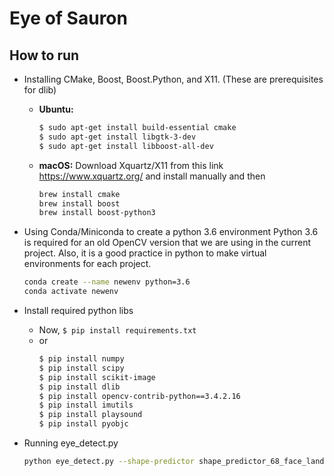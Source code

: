 # Eye of Sauron
## How to run
- Installing CMake, Boost, Boost.Python, and X11. (These are prerequisites for dlib)
  - **Ubuntu:**
    ```bash
    $ sudo apt-get install build-essential cmake
    $ sudo apt-get install libgtk-3-dev
    $ sudo apt-get install libboost-all-dev
    ```
  - **macOS:** Download Xquartz/X11 from this link https://www.xquartz.org/ and install manually and then
    ```bash
    brew install cmake
    brew install boost
    brew install boost-python3
    ```

- Using Conda/Miniconda to create a python 3.6 environment
  Python 3.6 is required for an old OpenCV version that we are using in the current project. Also, it is a good practice in python to make virtual environments for each project.
  ```bash
  conda create --name newenv python=3.6
  conda activate newenv

- Install required python libs
  - Now, `$ pip install requirements.txt`
  - or  
    ```bash
    $ pip install numpy
    $ pip install scipy
    $ pip install scikit-image
    $ pip install dlib
    $ pip install opencv-contrib-python==3.4.2.16
    $ pip install imutils
    $ pip install playsound
    $ pip install pyobjc
    ```

- Running eye_detect.py
  ``` bash
  python eye_detect.py --shape-predictor shape_predictor_68_face_landmarks.dat --alarm alarm.wav
  ```
